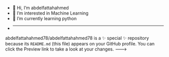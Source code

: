 - 👋 Hi, I’m abdelfattahahmed
- 👀 I’m interested in Machine Learning
- 🌱 I’m currently learning python
- 
  ---------------------------------

abdelfattahahmed78/abdelfattahahmed78 is a ✨ special ✨ repository because its `README.md` (this file) appears on your GitHub profile.
You can click the Preview link to take a look at your changes.
--->
